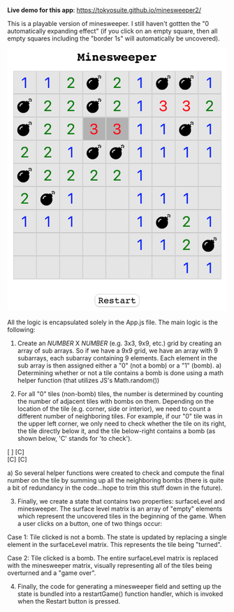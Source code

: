 <b>Live demo for this app</b>: https://tokyosuite.github.io/minesweeper2/

This is a playable version of minesweeper. I still haven't gottten the "0 automatically expanding effect" (if you click on an empty square, then all empty squares including the "border 1s" will automatically be uncovered).

![Minesweeper](minesweeper.png?raw=true|width=100)

All the logic is encapsulated solely in the App.js file. The main logic is the following: 

1) Create an _NUMBER_ X _NUMBER_ (e.g. 3x3, 9x9, etc.) grid by creating an array of sub arrays. So if we have a 9x9 grid, we have an array with 9 subarrays, each subarray containing 9 elements. Each element in the sub array is then assigned either a "0" (not a bomb) or a "1" (bomb).
  a) Determining whether or not a tile contains a bomb is done using a math helper function (that utilizes JS's Math.random())
  
2) For all "0" tiles (non-bomb) tiles, the number is determined by counting the number of adjacent tiles with bombs on them. Depending on the location of the tile (e.g. corner, side or interior), we need to count a different number of neighboring tiles. For example, if our "0" tile was in the upper left corner, we only need to check whether the tile on its right, the tile directly below it, and the tile below-right contains a bomb (as shown below, 'C' stands for 'to check'). 

  [ ] [C] <br/>
  [C] [C] 
  
  a) So several helper functions were created to check and compute the final number on the tile by summing up all the neighboring bombs (there is quite a bit of redundancy in the code...hope to trim this stuff down in the future). 
  
3) Finally, we create a state that contains two properties: surfaceLevel and minesweeper. The surface level matrix is an array of "empty" elements which represent the uncovered tiles in the beginning of the game. When a user clicks on a button, one of two things occur: 
  
  Case 1: Tile clicked is not a bomb. 
  The state is updated by replacing a single element in the surfaceLevel matrix. This represents the tile being "turned". 
  
  Case 2: Tile clicked is a bomb. 
  The entire surfaceLevel matrix is replaced with the minesweeper matrix, visually representing all of the tiles being overturned and a "game over". 
  
4) Finally, the code for generating a minesweeper field and setting up the state is bundled into a restartGame() function handler, which is invoked when the Restart button is pressed. 

